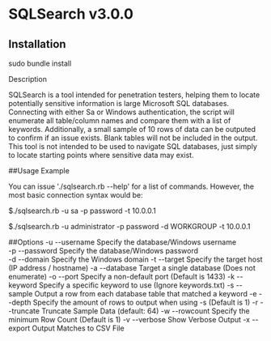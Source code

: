 # SQLSearch v3.0.0

## Installation

sudo bundle install

Description

SQLSearch is a tool intended for penetration testers, helping them to locate potentially sensitive information is large Microsoft SQL databases. Connecting with either Sa or Windows authentication, the script will enumerate all table/column names and compare them with a list of keywords. Additionally, a small sample of 10 rows of data can be outputed to confirm if an issue exists. Blank tables will not be included in the output. This tool is not intended to be used to navigate SQL databases, just simply to locate starting points where sensitive data may exist.

##Usage Example

You can issue './sqlsearch.rb --help' for a list of commands. However, the most basic connection syntax would be:

$./sqlsearch.rb -u sa -p password -t 10.0.0.1

$./sqlsearch.rb -u administrator -p password -d WORKGROUP -t 10.0.0.1

##Options
-u --username    Specify the database/Windows username<br>
-p --password    Specify the database/Windows password<br>
-d --domain      Specify the Windows domain
-t --target      Specify the target host (IP address / hostname)
-a --database    Target a single database (Does not enumerate)
-o --port        Specify a non-default port (Default is 1433)
-k --keyword     Specify a specific keyword to use (Ignore keywords.txt)
-s --sample      Output a row from each database table that matched a keyword
-e --depth       Specify the amount of rows to output when using -s (Default is 1)
-r --truncate    Truncate Sample Data (default: 64)
-w --rowcount    Specify the minimum Row Count (Default is 1)
-v --verbose     Show Verbose Output
-x --export      Output Matches to CSV File
